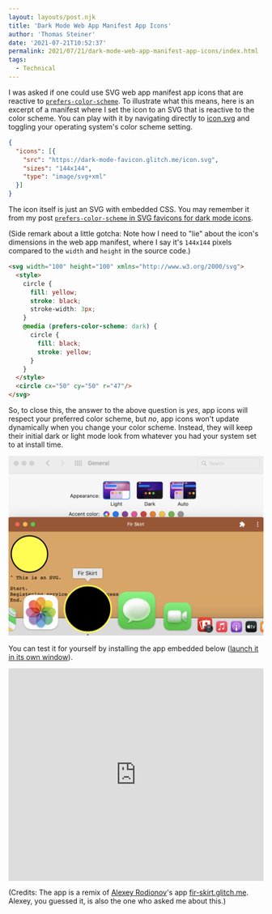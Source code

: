 ```yaml
---
layout: layouts/post.njk
title: 'Dark Mode Web App Manifest App Icons'
author: 'Thomas Steiner'
date: '2021-07-21T10:52:37'
permalink: 2021/07/21/dark-mode-web-app-manifest-app-icons/index.html
tags:
  - Technical
---
```


I was asked if one could use SVG web app manifest app icons that are reactive to [`prefers-color-scheme`](https://web.dev/prefers-color-scheme/). To illustrate what this means, here is an excerpt of a manifest where I set the icon to an SVG that is reactive to the color scheme.
You can play with it by navigating directly to [icon.svg](https://dark-mode-favicon.glitch.me/icon.svg) and toggling your operating system's color scheme setting.

```json
{
  "icons": [{
    "src": "https://dark-mode-favicon.glitch.me/icon.svg",
    "sizes": "144x144",
    "type": "image/svg+xml"
  }]
}
```

The icon itself is just an SVG with embedded CSS. You may remember it from my post [`prefers-color-scheme` in SVG favicons for dark mode icons](/2019/09/21/prefers-color-scheme-in-svg-favicons-for-dark-mode-icons/).

(Side remark about a little gotcha: Note how I need to "lie" about the icon's dimensions in the web app manifest, where I say it's `144x144` pixels compared to the `width` and `height` in the source code.)

```html
<svg width="100" height="100" xmlns="http://www.w3.org/2000/svg">
  <style>
    circle {
      fill: yellow;
      stroke: black;
      stroke-width: 3px;
    }
    @media (prefers-color-scheme: dark) {
      circle {
        fill: black;
        stroke: yellow;
      }
    }
  </style>
  <circle cx="50" cy="50" r="47"/>
</svg>
```

So, to close this, the answer to the above question is _yes_, app icons will respect your preferred color scheme, but _no_, app icons won't update dynamically when you change your color scheme. Instead, they will keep their initial dark or light mode look from whatever you had your system set to at install time.

![macOS Settings shows the system is set to light mode, but the app icon is still presented in dark mode, since it was installed when dark mode was enabled.](/images/dark-mode-app-icons.png)

You can test it for yourself by installing the app embedded below ([launch it in its own window](https://general-sly-olive.glitch.me/)).

<div class="glitch-embed-wrap" style="height: 420px; width: 100%;">
  <iframe
    src="https://glitch.com/embed/#!/embed/general-sly-olive?path=manifest.webmanifest&previewSize=100"
    title="general-sly-olive on Glitch"
    allow="geolocation; microphone; camera; midi; vr; encrypted-media"
    style="height: 100%; width: 100%; border: 0;">
  </iframe>
</div>

(Credits: The app is a remix of [Alexey Rodionov](https://twitter.com/alexey_rodionov)'s app [fir-skirt.glitch.me](https://fir-skirt.glitch.me/). Alexey, you guessed it, is also the one who asked me about this.)
